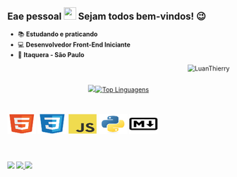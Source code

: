 ## Eae pessoal <img height="28" width="28" src="https://github.com/LuanThierry/LuanThierry/blob/master/m%C3%A3ozinha.gif"> Sejam todos bem-vindos! :wink:
- :books: **Estudando e praticando**
- :computer: **Desenvolvedor Front-End Iniciante**
- :city_sunset: **Itaquera - São Paulo**
 <p align="right" > <img src="https://komarev.com/ghpvc/?username=LuanThierry" alt="LuanThierry" /> </p>

##
<div align="center" > 

<img height="150em" src="https://github-readme-stats.vercel.app/api?username=LuanThierry&theme=tokyonight&include_all_commits=true&count_private=true"/>[![Top Linguagens](https://github-readme-stats.vercel.app/api/top-langs/?username=LuanThierry&layout=compact&theme=tokyonight)](https://github.com/LuanThierry/github-readme-stats)
 
</div>

##

<div style="display: inline_block"><br> 
 <img height="45" width="65" src="https://raw.githubusercontent.com/devicons/devicon/master/icons/html5/html5-original.svg">
 <img height="45" width="65" src="https://raw.githubusercontent.com/devicons/devicon/master/icons/css3/css3-original.svg">
 <img height="45" width="65" src="https://raw.githubusercontent.com/devicons/devicon/master/icons/javascript/javascript-original.svg">
 <img height="45" width="65" src="https://raw.githubusercontent.com/devicons/devicon/master/icons/python/python-original.svg">
 <img height="45" width="65" src="https://raw.githubusercontent.com/devicons/devicon/master/icons/markdown/markdown-original.svg">

</div>

##
<div style="display: inline_block"><br> 
 
<a href="https://wa.me/+5511979741816" target="_blank"><img src="https://img.shields.io/badge/WhatsApp-25D366?style=for-the-badge&logo=whatsapp&logoColor=white" target="_blank"></a> 
<a href="mailto:luanofc2725@gmail.com" target="_blank"><img src="https://img.shields.io/badge/Gmail-D14836?style=for-the-badge&logo=gmail&logoColor=white" target="_blank">
</a>
<a href="https://www.chess.com/member/luanthierry" target="_blank"><img src="https://img.shields.io/badge/-Chess.com-yellowgreen?style=for-the-badge&logo=chess&logoColor=white" target="_blank"></a> 

</div>

##

